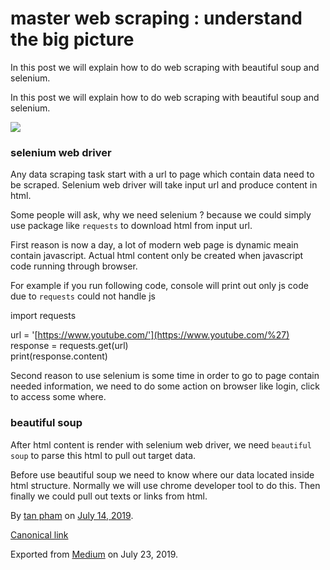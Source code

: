 # master web scraping : understand the big picture

In this post we will explain how to do web scraping with beautiful soup and selenium.

In this post we will explain how to do web scraping with beautiful soup and selenium.

![](https://cdn-images-1.medium.com/max/800/1*8B-fOXenzIDWg-CXTTwK9g.png)

### selenium web driver

Any data scraping task start with a url to page which contain data need to be scraped. Selenium web driver will take input url and produce content in html.

Some people will ask, why we need selenium ? because we could simply use package like `requests` to download html from input url.

First reason is now a day, a lot of modern web page is dynamic meain contain javascript. Actual html content only be created when javascript code running through browser.

For example if you run following code, console will print out only js code due to `requests` could not handle js

import  requests

url = '[https://www.youtube.com/'](https://www.youtube.com/%27)  
response = requests.get(url)  
print(response.content)

Second reason to use selenium is some time in order to go to page contain needed information, we need to do some action on browser like login, click to access some where.

### beautiful soup

After html content is render with selenium web driver, we need `beautiful soup` to parse this html to pull out target data.

Before use beautiful soup we need to know where our data located inside html structure. Normally we will use chrome developer tool to do this. Then finally we could pull out texts or links from html.

By [tan pham](https://medium.com/@phamtan500) on [July 14, 2019](https://medium.com/p/68540a66ec7f).

[Canonical link](https://medium.com/@phamtan500/master-web-scraping-understand-the-big-picture-68540a66ec7f)

Exported from [Medium](https://medium.com) on July 23, 2019.